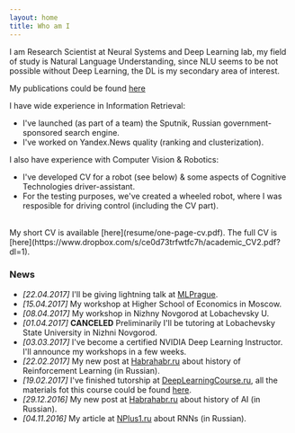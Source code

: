 ```yaml
---
layout: home
title: Who am I
---
```


I am Research Scientist at Neural Systems and Deep Learning lab, my field of study is Natural Language Understanding, since NLU seems to be not possible without Deep Learning, the DL is my secondary area of interest. 

My publications could be found [here](./publications.md)

I have wide experience in Information Retrieval:
- I've launched (as part of a team) the Sputnik, Russian government-sponsored search engine.
- I've worked on Yandex.News quality (ranking and clusterization).

I also have experience with Computer Vision & Robotics:
- I've developed CV for a robot (see below) & some aspects of Cognitive Technologies driver-assistant.
- For the testing purposes, we've created a wheeled robot, where I was resposible for driving control (including the CV part).

<br />
My short CV is available [here](resume/one-page-cv.pdf). The full CV is [here](https://www.dropbox.com/s/ce0d73trfwtfc7h/academic_CV2.pdf?dl=1).

### News 
- *[22.04.2017]* I'll be giving lightning talk at [MLPrague](http://mlprague.com).
- *[15.04.2017]* My workshop at Higher School of Economics in Moscow.
- *[08.04.2017]* My workshop in Nizhny Novgorod at Lobachevsky U.
- *[01.04.2017]* **CANCELED** Preliminarily I'll be tutoring at Lobachevsky State University in Nizhni Novgorod.
- *[03.03.2017]* I've become a certified NVIDIA Deep Learning Instructor. I'll announce my workshops in a few weeks.
- *[22.02.2017]* My new post at [Habrahabr.ru](https://habrahabr.ru/post/322404/) about history of Reinforcement Learning (in Russian).
- *[19.02.2017]* I've finished tutorship at [DeepLearningCourse.ru](http://DeepLearningCourse.ru), all the materials fot this course could be found [here](https://github.com/DeepLearningCourse/DeepLearningCourse).
- *[29.12.2016]* My new post at [Habrahabr.ru](https://habrahabr.ru/company/mipt/blog/318758/) about history of AI (in Russian).
- *[04.11.2016]* My article at [NPlus1.ru](https://nplus1.ru/material/2016/11/04/recurrent-networks) about RNNs (in Russian).
